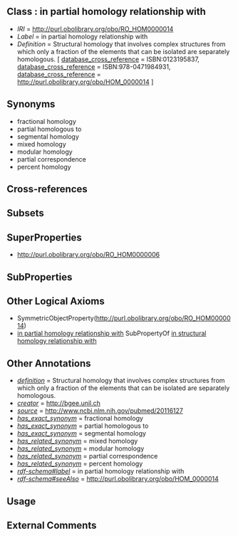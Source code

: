 
## Class : in partial homology relationship with

 * *IRI* = http://purl.obolibrary.org/obo/RO_HOM0000014
 * *Label* = in partial homology relationship with
 * *Definition* = Structural homology that involves complex structures from which only a fraction of the elements that can be isolated are separately homologous. [ [database_cross_reference](../../ef/oboInOwl#hasDbXref.md) = ISBN:0123195837, [database_cross_reference](../../ef/oboInOwl#hasDbXref.md) = ISBN:978-0471984931, [database_cross_reference](../../ef/oboInOwl#hasDbXref.md) = http://purl.obolibrary.org/obo/HOM_0000014 ]

## Synonyms

 * fractional homology
 * partial homologous to
 * segmental homology
 * mixed homology
 * modular homology
 * partial correspondence
 * percent homology

## Cross-references


## Subsets


## SuperProperties

 * <http://purl.obolibrary.org/obo/RO_HOM0000006>

## SubProperties


## Other Logical Axioms

 * SymmetricObjectProperty(<http://purl.obolibrary.org/obo/RO_HOM0000014>)
 * [in partial homology relationship with](../../RO/14/RO_HOM0000014.md) SubPropertyOf [in structural homology relationship with](../../RO/06/RO_HOM0000006.md)

## Other Annotations

 * *[definition](../../IAO/15/IAO_0000115.md)* = Structural homology that involves complex structures from which only a fraction of the elements that can be isolated are separately homologous.
 * *[creator](../../or/creator.md)* = http://bgee.unil.ch
 * *[source](../../ce/source.md)* = http://www.ncbi.nlm.nih.gov/pubmed/20116127
 * *[has_exact_synonym](../../ym/oboInOwl#hasExactSynonym.md)* = fractional homology
 * *[has_exact_synonym](../../ym/oboInOwl#hasExactSynonym.md)* = partial homologous to
 * *[has_exact_synonym](../../ym/oboInOwl#hasExactSynonym.md)* = segmental homology
 * *[has_related_synonym](../../ym/oboInOwl#hasRelatedSynonym.md)* = mixed homology
 * *[has_related_synonym](../../ym/oboInOwl#hasRelatedSynonym.md)* = modular homology
 * *[has_related_synonym](../../ym/oboInOwl#hasRelatedSynonym.md)* = partial correspondence
 * *[has_related_synonym](../../ym/oboInOwl#hasRelatedSynonym.md)* = percent homology
 * *[rdf-schema#label](../../el/rdf-schema#label.md)* = in partial homology relationship with
 * *[rdf-schema#seeAlso](../../so/rdf-schema#seeAlso.md)* = http://purl.obolibrary.org/obo/HOM_0000014

## Usage


## External Comments

